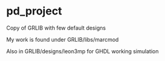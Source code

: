 # pd_project
Copy of GRLIB with few default designs

My work is found under GRLIB/libs/marcmod

Also in GRLIB/designs/leon3mp for GHDL working simulation

